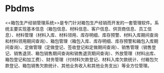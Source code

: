 # Pbdms
 <<箱包生产经销管理系统>>是专门针对箱包生产经销而开发的一套管理软件。系统主要实现基本信息（箱包信息、材料信息、客户信息、供货商信息、员工信息）、材料管理（材料入库、材料领用、库存明细、库存预警、材料入库期间查询和材料领用期间查询）、箱包管理（箱包入库、库存明细、库存预警和箱包入库期间查询）、定做管理（定做登记、签收登记和定做期间查询）、销售管理（销售登记、销售退货、箱包销售期间查询和销售退货期间查询）、外放管理（材料出库、箱包登记和加工费）、财务管理（付材料欠款登记、材料入库欠款统计、付箱包欠款登记、箱包销售欠款统计、其他业务收入和其他业务支出）等全方位管理。
